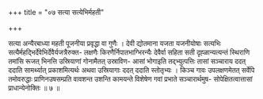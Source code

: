+++
title = "०७ सत्या सत्येभिर्महती"

+++

सत्या अन्यैरबाध्या महती पूजनीया प्रवृद्धा वा गुणैः । देवी द्योतमाना यजता यजनीयोषाः सत्यभिः सत्यैर्महद्भिर्देवेभिर्देवैर्यजत्रैरुक्त- लक्षणैः किरणैर्निपातभाग्भिरन्यैः देवैर्वा सहिता सती दृह्ळान्यत्यन्तं स्थिराणि तमांसि रूजत् भिनत्ति उस्रियाणां गोनामैतत् उस्राविण- आसां भोगाइति तद्भ्युत्पत्तिः तासां सञ्चाराय ददत् ददाति सामर्थ्यात् प्रकाशमित्यर्थः अथवा उस्रियागाः ददत् ददाति स्तोतृभ्यः । किञ्च गावः उपलक्षणमेतत् सर्वेपि तमोवरुद्धाः प्राणिनउषसम्प्रति वावशन्त उशन्ति कामयन्ते विशेषेण गवां प्रभाते सञ्चारार्थमुष- सोपेक्षितत्वात्तासां प्राधान्येनोक्तिः ॥ ७ ॥